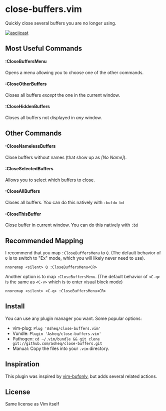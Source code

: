 # close-buffers.vim

Quickly close several buffers you are no longer using.

[![asciicast](https://asciinema.org/a/Q4nw2vqtuXE5X23vUtPw1PsFO.png)](https://asciinema.org/a/Q4nw2vqtuXE5X23vUtPw1PsFO)

## Most Useful Commands

#### :CloseBuffersMenu
   Opens a menu allowing you to choose one of the other commands.
    
#### :CloseOtherBuffers
   Closes all buffers *except* the one in the current window.
    
#### :CloseHiddenBuffers
   Closes all buffers not displayed in *any* window.
    
## Other Commands

#### :CloseNamelessBuffers
   Close buffers without names (that show up as *[No Name]*).
    
#### :CloseSelectedBuffers
   Allows you to select which buffers to close.

#### :CloseAllBuffers
   Closes all buffers. You can do this natively with `:bufdo bd`

#### :CloseThisBuffer
   Close buffer in current window. You can do this natively with `:bd`

## Recommended Mapping

I recommend that you map `:CloseBuffersMenu` to `Q`. (The default behavior of `Q` is to switch to "Ex" mode, which you will likely never need to use).

    nnoremap <silent> Q :CloseBuffersMenu<CR>

Another option is to map `:CloseBuffersMenu`. (The default behavior of `<C-q>` is the same as `<C-v>` which is to enter visual block mode)

    nnoremap <silent> <C-q> :CloseBuffersMenu<CR>
    
## Install
You can use any plugin manager you want. Some popular options:

- vim-plug: `Plug 'Asheq/close-buffers.vim'`
- Vundle: `Plugin 'Asheq/close-buffers.vim'`
- Pathogen: `cd ~/.vim/bundle && git clone git://github.com/asheq/close-buffers.git`
- Manual: Copy the files into your `.vim` directory.

## Inspiration
This plugin was inspired by [vim-bufonly](https://github.com/schickling/vim-bufonly), but adds
several related actions.

## License
Same license as Vim itself
